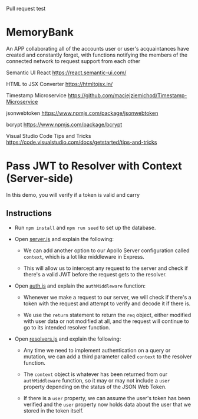 Pull request test

# MemoryBank
An APP collaborating all of the accounts user or user's acquaintances have created and constantly forget, with functions notifying the members of the connected network to request support from each other

Semantic UI React
https://react.semantic-ui.com/

HTML to JSX Converter
https://htmltojsx.in/

Timestamp Microservice
https://github.com/maciejziemichod/Timestamp-Microservice

jsonwebtoken
https://www.npmjs.com/package/jsonwebtoken

bcrypt
https://www.npmjs.com/package/bcrypt

Visual Studio Code Tips and Tricks
https://code.visualstudio.com/docs/getstarted/tips-and-tricks


# Pass JWT to Resolver with Context (Server-side)

In this demo, you will verify if a token is valid and carry

## Instructions

* Run `npm install` and `npm run seed` to set up the database.

* Open [server.js](server/server.js) and explain the following:

  * We can add another option to our Apollo Server configuration called `context`, which is a lot like middleware in Express.

  * This will allow us to intercept any request to the server and check if there's a valid JWT before the request gets to the resolver.

* Open [auth.js](server/utils/auth.js) and explain the `authMiddleware` function:

  * Whenever we make a request to our server, we will check if there's a token with the request and attempt to verify and decode it if there is.

  * We use the `return` statement to return the `req` object, either modified with user data or not modified at all, and the request will continue to go to its intended resolver function.

* Open [resolvers.js](server/schemas/resolvers.js) and explain the following:

  * Any time we need to implement authentication on a query or mutation, we can add a third parameter called `context` to the resolver function.

  * The `context` object is whatever has been returned from our `authMiddleware` function, so it may or may not include a `user` property depending on the status of the JSON Web Token.

  * If there is a `user` property, we can assume the user's token has been verified and the `user` property now holds data about the user that we stored in the token itself.
